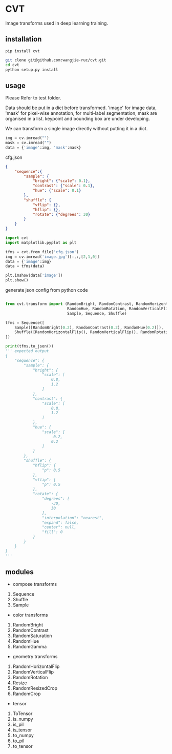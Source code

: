 # CVT 

Image transforms used in deep learning training.

## installation

```
pip install cvt
```

```bash
git clone git@github.com:wangjie-ruc/cvt.git
cd cvt
python setup.py install
```

## usage

Please Refer to test folder.

Data should be put in a dict before transformed. 'image' for image data, 'mask' for pixel-wise annotation, for multi-label segmentation, mask are organised in a list. keypoint and bounding box are under developing. 

We can transform a single image directly without putting it in a dict.

```python
img = cv.imread("")
mask = cv.imread("")
data = {'image':img, 'mask':mask}
```


cfg.json
```json
{
    "sequence":{
        "sample": {
            "bright": {"scale": 0.1},
            "contrast": {"scale": 0.1},
            "hue": {"scale": 0.1}
        },
        "shuffle": {
            "vflip": {},
            "hflip": {},
            "rotate": {"degrees": 30}
        }
    }
}
```


```python
import cvt
import matplotlib.pyplot as plt

tfms = cvt.from_file('cfg.json')
img = cv.imread('image.jpg')[:,:,[2,1,0]]
data = {'image':img}
data = tfms(data)

plt.imshow(data['image'])
plt.show()
```

generate json config from python code
```python

from cvt.transform import (RandomBright, RandomContrast, RandomHorizontalFlip,
                           RandomHue, RandomRotation, RandomVerticalFlip,
                           Sample, Sequence, Shuffle)

tfms = Sequence([
    Sample([RandomBright(0.2), RandomContrast(0.2), RandomHue(0.2)]),
    Shuffle([RandomHorizontalFlip(), RandomVerticalFlip(), RandomRotation(30)])
])

print(tfms.to_json())
''' expected output
{
    "sequence": {
        "sample": {
            "bright": {
                "scale": [
                    0.8,
                    1.2
                ]
            },
            "contrast": {
                "scale": [
                    0.8,
                    1.2
                ]
            },
            "hue": {
                "scale": [
                    -0.2,
                    0.2
                ]
            }
        },
        "shuffle": {
            "hflip": {
                "p": 0.5
            },
            "vflip": {
                "p": 0.5
            },
            "rotate": {
                "degrees": [
                    -30,
                    30
                ],
                "interpolation": "nearest",
                "expand": false,
                "center": null,
                "fill": 0
            }
        }
    }
}
'''
```


## modules

- compose transforms
1. Sequence
2. Shuffle
3. Sample

- color transforms
1. RandomBright
2. RandomContrast
3. RandomSaturation
4. RandomHue
5. RandomGamma

- geometry transforms
1. RandomHorizontalFlip
2. RandomVerticalFlip
3. RandomRotation
4. Resize
5. RandomResizedCrop
6. RandomCrop

- tensor
1. ToTensor
2. is_numpy
3. is_pil
4. is_tensor
5. to_numpy
6. to_pil
7. to_tensor